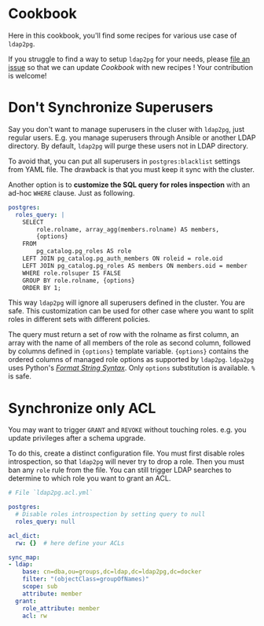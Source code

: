 <h1>Cookbook</h1>

Here in this cookbook, you'll find some recipes for various use case of
`ldap2pg`.

If you struggle to find a way to setup `ldap2pg` for your needs, please [file an
issue](https://github.com/dalibo/ldap2pg/issues/new) so that we can update
*Cookbook* with new recipes ! Your contribution is welcome!


# Don't Synchronize Superusers

Say you don't want to manage superusers in the cluser with `ldap2pg`, just
regular users. E.g. you manage superusers through Ansible or another LDAP
directory. By default, `ldap2pg` will purge these users not in LDAP directory.

To avoid that, you can put all superusers in `postgres:blacklist` settings from
YAML file. The drawback is that you must keep it sync with the cluster.

Another option is to **customize the SQL query for roles inspection** with an
ad-hoc `WHERE` clause. Just as following.

``` yaml
postgres:
  roles_query: |
    SELECT
        role.rolname, array_agg(members.rolname) AS members,
        {options}
    FROM
        pg_catalog.pg_roles AS role
    LEFT JOIN pg_catalog.pg_auth_members ON roleid = role.oid
    LEFT JOIN pg_catalog.pg_roles AS members ON members.oid = member
    WHERE role.rolsuper IS FALSE
    GROUP BY role.rolname, {options}
    ORDER BY 1;
```

This way `ldap2pg` will ignore all superusers defined in the cluster. You are
safe. This customization can be used for other case where you want to split
roles in different sets with different policies.

The query must return a set of row with the rolname as first column, an array
with the name of all members of the role as second column, followed by columns
defined in `{options}` template variable. `{options}` contains the ordered
columns of managed role options as supported by `ldap2pg`. `ldpa2pg` uses
Python's [*Format String
Syntax*](https://docs.python.org/3.7/library/string.html#formatstrings). Only
`options` substitution is available. `%` is safe.


# Synchronize only ACL

You may want to trigger `GRANT` and `REVOKE` without touching roles. e.g. you
update privileges after a schema upgrade.

To do this, create a distinct configuration file. You must first disable roles
introspection, so that `ldap2pg` will never try to drop a role. Then you must
ban any `role` rule from the file. You can still trigger LDAP searches to
determine to which role you want to grant an ACL.

``` yaml
# File `ldap2pg.acl.yml`

postgres:
  # Disable roles introspection by setting query to null
  roles_query: null

acl_dict:
  rw: {}  # here define your ACLs

sync_map:
- ldap:
    base: cn=dba,ou=groups,dc=ldap,dc=ldap2pg,dc=docker
    filter: "(objectClass=groupOfNames)"
    scope: sub
    attribute: member
  grant:
    role_attribute: member
    acl: rw
```
